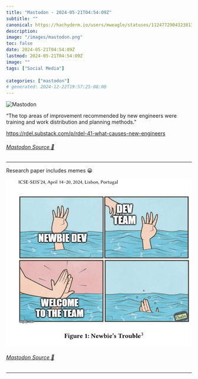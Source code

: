 ```yaml
---
title: "Mastodon - 2024-05-21T04:54:09Z"
subtitle: ""
canonical: https://hachyderm.io/users/mweagle/statuses/112477290432381327
description:
image: "/images/mastodon.png"
toc: false
date: 2024-05-21T04:54:09Z
lastmod: 2024-05-21T04:54:09Z
image: ""
tags: ["Social Media"]

categories: ["mastodon"]
# generated: 2024-12-22T19:57:25-08:00
---
```

![Mastodon](/images/mastodon.png)

<p>“The top areas of improvement recommended by new engineers were training and work distribution and planning methods.”</p><p><a href="https://rdel.substack.com/p/rdel-41-what-causes-new-engineers" target="_blank" rel="nofollow noopener noreferrer" translate="no"><span class="invisible">https://</span><span class="ellipsis">rdel.substack.com/p/rdel-41-wh</span><span class="invisible">at-causes-new-engineers</span></a></p>


###### [Mastodon Source 🐘](https://hachyderm.io/@mweagle/112477290432381327)

___

<p>Research paper includes memes 😀</p>

![](d2cb87f948f57036.jpeg)

###### [Mastodon Source 🐘](https://hachyderm.io/@mweagle/112477302323676154)

___
